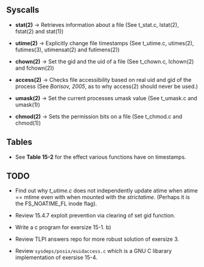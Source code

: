 ## Syscalls

- **stat(2)** -> Retrieves information about a file
    (See t_stat.c, lstat(2), fstat(2) and stat(1))

- **utime(2)** -> Explicitly change file timestamps
    (See t_utime.c, utimes(2), futimes(3), utimensat(2) and futimens(2))

- **chown(2)** -> Set the gid and the uid of a file
    (See t_chown.c, lchown(2) and fchown(2))

- **access(2)** -> Checks file accessibility based on real uid and gid of the process
    (See *Borisov, 2005*, as to why access(2) should never be used.)

- **umask(2)** -> Set the current processes umask value
    (See t_umask.c and umask(1))

- **chmod(2)** -> Sets the permission bits on a file
    (See t_chmod.c and chmod(1))

## Tables

- See **Table 15-2** for the effect various functions have on timestamps.

## TODO

- Find out why *t_utime.c* does not independently update atime when
  atime == mtime even with when mounted with the *strictatime*.
  (Perhaps it is the FS_NOATIME_FL inode flag).

- Review 15.4.7 exploit prevention via clearing of set gid function.

- Write a c program for exersize 15-1. b)

- Review TLPI answers repo for more robust solution of exersize 3.

- Review ```sysdeps/posix/euidaccess.c``` which is a GNU C libarary implementation
  of exersise 15-4.
